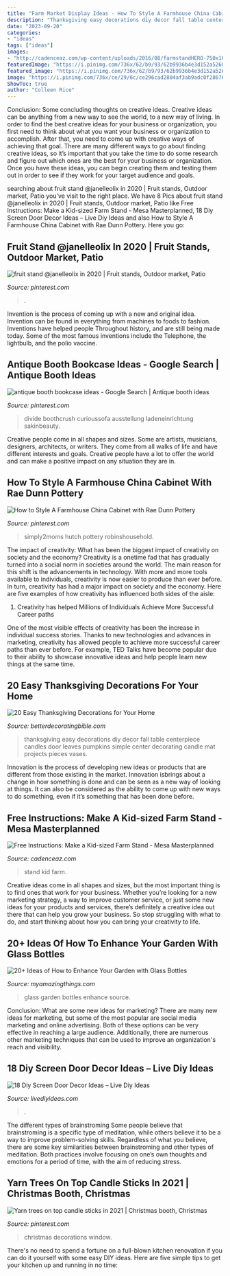 ```yaml
---
title: "Farm Market Display Ideas - How To Style A Farmhouse China Cabinet With Rae Dunn Pottery"
description: "Thanksgiving easy decorations diy decor fall table centerpiece candles door leaves pumpkins simple center decorating candle mat projects pieces vases"
date: "2023-09-20"
categories:
- "ideas"
tags: ["ideas"]
images:
- "http://cadenceaz.com/wp-content/uploads/2016/08/farmstandHERO-750x1024.jpg"
featuredImage: "https://i.pinimg.com/736x/62/b9/93/62b9936b4e3d152a52600311ed4c2054.jpg"
featured_image: "https://i.pinimg.com/736x/62/b9/93/62b9936b4e3d152a52600311ed4c2054.jpg"
image: "https://i.pinimg.com/736x/ce/29/6c/ce296cad2804af3ab9adc0f2867678f5.jpg"
ShowToc: true
author: "Colleen Rice"
---
```



Conclusion: Some concluding thoughts on creative ideas.
Creative ideas can be anything from a new way to see the world, to a new way of living. In order to find the best creative ideas for your business or organization, you first need to think about what you want your business or organization to accomplish. After that, you need to come up with creative ways of achieving that goal. There are many different ways to go about finding creative ideas, so it’s important that you take the time to do some research and figure out which ones are the best for your business or organization. Once you have these ideas, you can begin creating them and testing them out in order to see if they work for your target audience and goals.

	

		
searching about fruit stand @janelleolix in 2020 | Fruit stands, Outdoor market, Patio you've visit to the right place. We have 8 Pics about fruit stand @janelleolix in 2020 | Fruit stands, Outdoor market, Patio like Free Instructions: Make a Kid-sized Farm Stand - Mesa Masterplanned, 18 Diy Screen Door Decor Ideas – Live Diy Ideas and also How to Style A Farmhouse China Cabinet with Rae Dunn Pottery. Here you go:
		
    
## Fruit Stand @janelleolix In 2020 | Fruit Stands, Outdoor Market, Patio

<img loading=lazy src="https://i.pinimg.com/736x/e5/9c/43/e59c43f4803d0472ad543fade577a849.jpg" onerror="this.onerror=null;this.src='https://tse1.mm.bing.net/th?id=OIP.MHsvkBhl--jY9_BBE-JnewHaJ3&amp;pid=15.1';" alt="fruit stand @janelleolix in 2020 | Fruit stands, Outdoor market, Patio">

_Source: pinterest.com_

>. 

	

Invention is the process of coming up with a new and original idea. Invention can be found in everything from machines to foods to fashion. Inventions have helped people Throughout history, and are still being made today. Some of the most famous inventions include the Telephone, the lightbulb, and the polio vaccine.

    
## Antique Booth Bookcase Ideas - Google Search | Antique Booth Ideas

<img loading=lazy src="https://i.pinimg.com/736x/62/b9/93/62b9936b4e3d152a52600311ed4c2054.jpg" onerror="this.onerror=null;this.src='https://tse1.mm.bing.net/th?id=OIP.dCpuizhzal88B4k68D3DaQHaJ4&amp;pid=15.1';" alt="antique booth bookcase ideas - Google Search | Antique booth ideas">

_Source: pinterest.com_

>divide boothcrush curioussofa ausstellung ladeneinrichtung sakinbeauty. 

	

Creative people come in all shapes and sizes. Some are artists, musicians, designers, architects, or writers. They come from all walks of life and have different interests and goals. Creative people have a lot to offer the world and can make a positive impact on any situation they are in.

    
## How To Style A Farmhouse China Cabinet With Rae Dunn Pottery

<img loading=lazy src="https://i.pinimg.com/736x/ce/29/6c/ce296cad2804af3ab9adc0f2867678f5.jpg" onerror="this.onerror=null;this.src='https://tse3.mm.bing.net/th?id=OIP.7wvKPdMCVDFp1pHyiqG10wHaLH&amp;pid=15.1';" alt="How to Style A Farmhouse China Cabinet with Rae Dunn Pottery">

_Source: pinterest.com_

>simply2moms hutch pottery robinshousehold. 

	

The impact of creativity: What has been the biggest impact of creativity on society and the economy?
Creativity is a onetime fad that has gradually turned into a social norm in societies around the world. The main reason for this shift is the advancements in technology. With more and more tools available to individuals, creativity is now easier to produce than ever before. In turn, creativity has had a major impact on society and the economy. Here are five examples of how creativity has influenced both sides of the aisle:
1) Creativity has helped Millions of Individuals Achieve More Successful Career paths

One of the most visible effects of creativity has been the increase in individual success stories. Thanks to new technologies and advances in marketing, creativity has allowed people to achieve more successful career paths than ever before. For example, TED Talks have become popular due to their ability to showcase innovative ideas and help people learn new things at the same time.

    
## 20 Easy Thanksgiving Decorations For Your Home

<img loading=lazy src="http://betterdecoratingbible.com/wp-content/uploads/2013/11/4-easy-thanksgiving-decor-table-how-to-candles-centerpiece-fall-leaves-pumpkins-squashes-dinin-table-front-door-projects-last-minute-diy-ideas-vases-place-mats.jpg" onerror="this.onerror=null;this.src='https://tse1.mm.bing.net/th?id=OIP.deHa7IaOiOnDcTdfqzrRngHaJm&amp;pid=15.1';" alt="20 Easy Thanksgiving Decorations for Your Home">

_Source: betterdecoratingbible.com_

>thanksgiving easy decorations diy decor fall table centerpiece candles door leaves pumpkins simple center decorating candle mat projects pieces vases. 

	

Innovation is the process of developing new ideas or products that are different from those existing in the market. Innovation isbrings about a change in how something is done and can be seen as a new way of looking at things. It can also be considered as the ability to come up with new ways to do something, even if it’s something that has been done before.

    
## Free Instructions: Make A Kid-sized Farm Stand - Mesa Masterplanned

<img loading=lazy src="http://cadenceaz.com/wp-content/uploads/2016/08/farmstandHERO-750x1024.jpg" onerror="this.onerror=null;this.src='https://tse2.mm.bing.net/th?id=OIP.ZHjMAf8sPi2XgFaomTRz1QHaKH&amp;pid=15.1';" alt="Free Instructions: Make a Kid-sized Farm Stand - Mesa Masterplanned">

_Source: cadenceaz.com_

>stand kid farm. 

	

Creative ideas come in all shapes and sizes, but the most important thing is to find ones that work for your business. Whether you’re looking for a new marketing strategy, a way to improve customer service, or just some new ideas for your products and services, there’s definitely a creative idea out there that can help you grow your business. So stop struggling with what to do, and start thinking about how you can bring your creativity to life.

    
## 20+ Ideas Of How To Enhance Your Garden With Glass Bottles

<img loading=lazy src="http://myamazingthings.com/wp-content/uploads/2016/12/diy17.jpg" onerror="this.onerror=null;this.src='https://tse1.mm.bing.net/th?id=OIP._CpPT8h_M3REKDGDekOCVAHaJ3&amp;pid=15.1';" alt="20+ Ideas of How to Enhance Your Garden with Glass Bottles">

_Source: myamazingthings.com_

>glass garden bottles enhance source. 

	

Conclusion: What are some new ideas for marketing?
There are many new ideas for marketing, but some of the most popular are social media marketing and online advertising. Both of these options can be very effective in reaching a large audience. Additionally, there are numerous other marketing techniques that can be used to improve an organization's reach and visibility.

    
## 18 Diy Screen Door Decor Ideas – Live Diy Ideas

<img loading=lazy src="https://livediyideas.com/wp-content/uploads/2020/04/diy-screen_door-ideas.jpg" onerror="this.onerror=null;this.src='https://tse3.mm.bing.net/th?id=OIP.78cEbbQozzX7lh3p43I4XAHaOc&amp;pid=15.1';" alt="18 Diy Screen Door Decor Ideas – Live Diy Ideas">

_Source: livediyideas.com_

>. 

	

The different types of brainstroming
Some people believe that brainstroming is a specific type of meditation, while others believe it to be a way to improve problem-solving skills. Regardless of what you believe, there are some key similarities between brainstroming and other types of meditation. Both practices involve focusing on one’s own thoughts and emotions for a period of time, with the aim of reducing stress.

    
## Yarn Trees On Top Candle Sticks In 2021 | Christmas Booth, Christmas

<img loading=lazy src="https://i.pinimg.com/736x/8f/f5/46/8ff5462c8e8477335a6c34af5f925196.jpg" onerror="this.onerror=null;this.src='https://tse1.mm.bing.net/th?id=OIP.s1EtkWlHAG1BFdSMOXxy5wHaJ4&amp;pid=15.1';" alt="Yarn trees on top candle sticks in 2021 | Christmas booth, Christmas">

_Source: pinterest.com_

>christmas decorations window. 

	

There's no need to spend a fortune on a full-blown kitchen renovation if you can do it yourself with some easy DIY ideas. Here are five simple tips to get your kitchen up and running in no time: 

